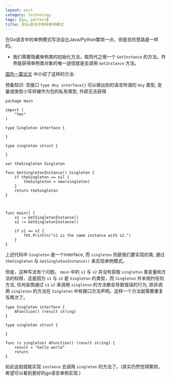 ```yaml
---
layout: post
category: technology
tags: [go, pattern]
title: 在Go语言中使用单例模式
---
```



在Go语言中的单例模式写法会比Java/Python繁琐一点，但是总的思路是一样的。

- 我们需要隐藏单例类的初始化方法，取而代之用一个 `GetInstance` 的方法。外界能获得单例类对象的唯一途径就是去调用 `GetInstance` 方法。

[国外一篇论文](http://cxwangyi.wordpress.com/2012/01/01/%E7%94%A8go%E8%AF%AD%E8%A8%80%E5%AE%9E%E7%8E%B0design-patterns/) 中介绍了这样的方法:

预备知识: 空接口 `type Any interface{}` 可以做出别的语言所谓的 `Any` 类型, 变量或类型小写将被作为包的私有类型, 外部无法获得



    package main

    import (
        "fmt"
    )

    type Singleton interface {

    }

    type singleton struct {

    }

    var theSingleton Singleton

    func GetSingletonInstance() Singleton {
        if theSingleton == nil {
            theSingleton = new(singleton)
        }
        return theSingleton
    }



    func main() {
        s1 := GetSingletonInstance()
        s2 := GetSingletonInstance()

        if s1 == s2 {
            fmt.Println("s1 is the same instance with s2.")
        }
    }

上述代码中 `Singleton` 是一个interface, 而 `singleton` 则是我们要实现的类, 通过 `theSingleton` 与 `GetSingletonInstance()` 来实现单例模式。

但是，这种写法有个问题。 `main` 中的 `s1` 与 `s2` 并没有获取 `singleton` 类变量和方法的权限，这是因为 `s1` 与 `s2` 是 `Singleton` 的类型，而 `Singleton` 并未规约任何方法, 任何妄图通过 `s1` `s2` 来调用 `singleton` 的方法都会导致错误的行为, 除非调用 `singleton` 的方法在 `Singleton` 中有接口方法声明。这样一个方法就需要重复写两次了。

    type Singleton interface {
        AFunction() (result string)
    }

    type singleton struct {

    }

    func (s singleton) AFunction() (result string) {
        result = "hello world"
        return
    }

如此这般就能实现 `instance` 去调用 `singleton` 的方法了。(其实仍然觉得繁琐，希望可以看到更好的go语言单例实现.)
